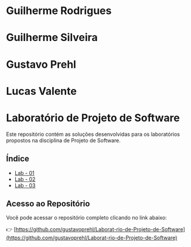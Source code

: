 # Guilherme Rodrigues
# Guilherme Silveira
# Gustavo Prehl
# Lucas Valente

# Laboratório de Projeto de Software

Este repositório contém as soluções desenvolvidas para os laboratórios propostos na disciplina de Projeto de Software.

## Índice

- [Lab - 01](https://github.com/gustavoprehl/Laborat-rio-de-Projeto-de-Software/tree/Lab03/Lab%20-%2001)
- [Lab - 02](https://github.com/gustavoprehl/Laborat-rio-de-Projeto-de-Software/tree/Lab03/Lab%20-%2002)
- [Lab - 03](https://github.com/gustavoprehl/Laborat-rio-de-Projeto-de-Software/tree/Lab03/Lab%20-%2003)

## Acesso ao Repositório

Você pode acessar o repositório completo clicando no link abaixo:

👉 [https://github.com/gustavoprehl/Laborat-rio-de-Projeto-de-Software](https://github.com/gustavoprehl/Laborat-rio-de-Projeto-de-Software)


